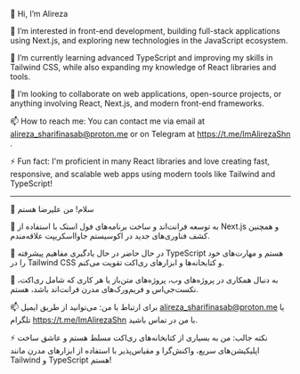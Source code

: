 👋 Hi, I’m Alireza

👀 I’m interested in front-end development, building full-stack applications using Next.js, and exploring new technologies in the JavaScript ecosystem.  

🌱 I’m currently learning advanced TypeScript and improving my skills in Tailwind CSS, while also expanding my knowledge of React libraries and tools. 

💞️ I’m looking to collaborate on web applications, open-source projects, or anything involving React, Next.js, and modern front-end frameworks.  

📫 How to reach me: You can contact me via email at alireza_sharifinasab@proton.me or on Telegram at https://t.me/ImAlirezaShn .  

⚡ Fun fact: I'm proficient in many React libraries and love creating fast, responsive, and scalable web apps using modern tools like Tailwind and TypeScript!

------------------------------------------------------------------------------------------------
👋 سلام! من علیرضا هستم  

👀 به توسعه فرانت‌اند و ساخت برنامه‌های فول استک با استفاده از Next.js و همچنین کشف فناوری‌های جدید در اکوسیستم جاوااسکریپت علاقه‌مندم.  

🌱 در حال حاضر در حال یادگیری مفاهیم پیشرفته TypeScript هستم و مهارت‌های خود را در Tailwind CSS و کتابخانه‌ها و ابزارهای ری‌اکت تقویت می‌کنم.  

💞️ به دنبال همکاری در پروژه‌های وب، پروژه‌های متن‌باز یا هر کاری که شامل ری‌اکت، نکست‌جی‌اس و فریم‌ورک‌های مدرن فرانت‌اند باشد، هستم.  

📫 برای ارتباط با من: می‌توانید از طریق ایمیل alireza_sharifinasab@proton.me یا تلگرام https://t.me/ImAlirezaShn با من در تماس باشید.  

⚡ نکته جالب: من به بسیاری از کتابخانه‌های ری‌اکت مسلط هستم و عاشق ساخت اپلیکیشن‌های سریع، واکنش‌گرا و مقیاس‌پذیر با استفاده از ابزارهای مدرن مانند Tailwind و TypeScript هستم!


<!---
alirezashn79/alirezashn79 is a ✨ special ✨ repository because its `README.md` (this file) appears on your GitHub profile.
You can click the Preview link to take a look at your changes.
--->
